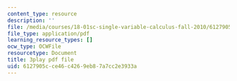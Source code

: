 ```yaml
---
content_type: resource
description: ''
file: /media/courses/18-01sc-single-variable-calculus-fall-2010/6127905cce46c4269eb87a7cc2e3933a_TQTDkpZP02A.pdf
file_type: application/pdf
learning_resource_types: []
ocw_type: OCWFile
resourcetype: Document
title: 3play pdf file
uid: 6127905c-ce46-c426-9eb8-7a7cc2e3933a
---
```

